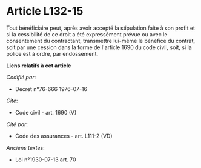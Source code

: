 # Article L132-15

Tout bénéficiaire peut, après avoir accepté la stipulation faite à son profit et si la cessibilité de ce droit a été
expressément prévue ou avec le consentement du contractant, transmettre lui-même le bénéfice du contrat, soit par une cession
dans la forme de l'article 1690 du code civil, soit, si la police est à ordre, par endossement.

**Liens relatifs à cet article**

_Codifié par_:

  - Décret n°76-666 1976-07-16

_Cite_:

  - Code civil - art. 1690 (V)

_Cité par_:

  - Code des assurances - art. L111-2 (VD)

_Anciens textes_:

  - Loi n°1930-07-13 art. 70

